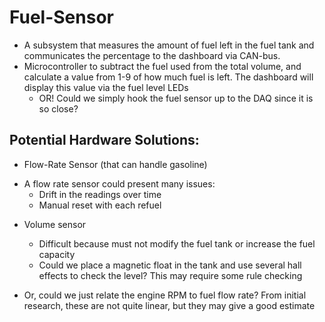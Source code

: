 # Fuel-Sensor

* A subsystem that measures the amount of fuel left in the fuel tank and communicates the percentage to the dashboard via CAN-bus.
* Microcontroller to subtract the fuel used from the total volume, and calculate a value from 1-9 of how much fuel is left. The dashboard will display this value via the fuel level LEDs
  * OR! Could we simply hook the fuel sensor up to the DAQ since it is so close?

## Potential Hardware Solutions:
* Flow-Rate Sensor (that can handle gasoline)
 - A flow rate sensor could present many issues:
   * Drift in the readings over time
   * Manual reset with each refuel
  
* Volume sensor
  * Difficult because must not modify the fuel tank or increase the fuel capacity
  * Could we place a magnetic float in the tank and use several hall effects to check the level? This may require some rule checking

 
* Or, could we just relate the engine RPM to fuel flow rate? From initial research, these are not quite linear, but they may give a good estimate
